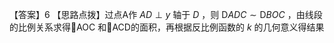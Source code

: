 【答案】6
【思路点拨】过点A作 $A D \perp y$ 轴于 $D$ ，则 $\mathrm { D } A D C { \sim } \mathrm { D } B O C$ ，由线段的比例关系求得AOC 和ACD的面积，再根据反比例函数的 $k$ 的几何意义得结果
